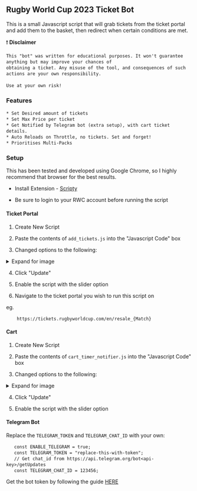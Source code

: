 ## Rugby World Cup 2023 Ticket Bot

This is a small Javascript script that will grab tickets from the ticket portal and add them to the basket, then redirect when certain conditions are met.

:exclamation: <b>Disclaimer</b>
```
This "bot" was written for educational purposes. It won't guarantee anything but may improve your chances of
obtaining a ticket. Any misuse of the tool, and consequences of such actions are your own responsibility.

Use at your own risk!
```

### Features
    * Set Desired amount of tickets
    * Set Max Price per ticket
    * Get Notified by Telegram bot (extra setup), with cart ticket details.
    * Auto Reloads on Throttle, no tickets. Set and forget!
    * Prioritises Multi-Packs

### Setup

This has been tested and developed using Google Chrome, so I highly recommend that browser for the best results.


- Install Extension - [Scripty](https://chrome.google.com/webstore/detail/scripty-javascript-inject/milkbiaeapddfnpenedfgbfdacpbcbam)

- Be sure to login to your RWC account before running the script

#### Ticket Portal

1. Create New Script

2. Paste the contents of `add_tickets.js` into the "Javascript Code" box

3. Changed options to the following:

<details>
    <summary>Expand for image</summary>
    <p align="center">
        <img src="img/ticket_settings.png">
    <p>
</details>

4. Click "Update"

5. Enable the script with the slider option

6. Navigate to the ticket portal you wish to run this script on

eg.

```
    https://tickets.rugbyworldcup.com/en/resale_{Match}
```

#### Cart

1. Create New Script

2. Paste the contents of `cart_timer_notifier.js` into the "Javascript Code" box

3. Changed options to the following:

<details>
    <summary>Expand for image</summary>
    <p align="center">
        <img src="img/cart_settings.png">
    <p>
</details>

4. Click "Update"

5. Enable the script with the slider option

#### Telegram Bot

Replace the `TELEGRAM_TOKEN` and `TELEGRAM_CHAT_ID` with your own:

```JS
   const ENABLE_TELEGRAM = true;
   const TELEGRAM_TOKEN = "replace-this-with-token";
   // Get chat_id from https://api.telegram.org/bot<api-key>/getUpdates
   const TELEGRAM_CHAT_ID = 123456;
```

Get the bot token by following the guide [HERE](https://core.telegram.org/bots/tutorial#obtain-your-bot-token)
